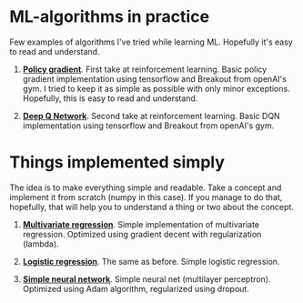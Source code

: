 # ML-algorithms in practice

Few examples of algorithms I've tried while learning ML. Hopefully it's easy to read and understand.

1. [**Policy gradient**](/Policy_gradient_breakout.py). First take at reinforcement learning. Basic policy gradient implementation using tensorflow and Breakout from openAI's gym. I tried to keep it as simple as possible with only minor exceptions. Hopefully, this is easy to read and understand.

2. [**Deep Q Network**](/DQN_Breakout.py). Second take at reinforcement learning. Basic DQN implementation using tensorflow and Breakout  from openAI's gym.


# Things implemented simply

The idea is to make everything simple and readable. Take a concept and implement it from scratch (numpy in this case). If you manage to do that, hopefully, that will help you to understand a thing or two about the concept.

1. [**Multivariate regression**](/Multivariate_regression.py). Simple implementation of multivariate regression. Optimized using gradient decent with regularization (lambda).

2. [**Logistic regression**](/Logistic_regression.py). The same as before. Simple logistic regression. 

3. [**Simple neural network**](/Neural_network_v2.py). Simple neural net (multilayer perceptron). Optimized using Adam algorithm, regularized using dropout.
